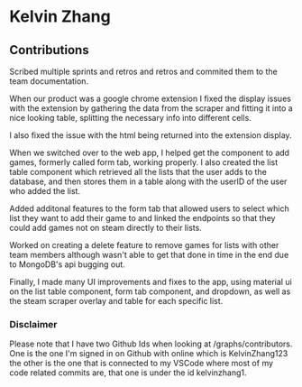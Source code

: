 # Kelvin Zhang

## Contributions


Scribed multiple sprints and retros and retros and commited them to the team documentation. 

When our product was a google chrome extension I fixed the display issues with the extension by gathering the data from the scraper and fitting it into a nice looking table, splitting the necessary info into different cells.

I also fixed the issue with the html being returned into the extension display.

When we switched over to the web app, I helped get the component to add games, formerly called form tab, working properly. I also created the list table component which retrieved all the lists that the user adds to the database, and then stores them in a table along with the userID of the user who added the list. 

Added additonal features to the form tab that allowed users to select which list they want to add their game to and linked the endpoints so that they could add games not on steam directly to their lists.

Worked on creating a delete feature to remove games for lists with other team members although wasn't able to get that done in time in the end due to MongoDB's api bugging out.

Finally, I made many UI improvements and fixes to the app, using material ui on the list table component, form tab component, and dropdown, as well as the steam scraper overlay and table for each specific list. 


### Disclaimer
Please note that I have two Github Ids when looking at /graphs/contributors. One is the one I'm signed in on Github with online which is KelvinZhang123 the other is the one that is connected to my VSCode where most of my code related commits are, that one is under the id kelvinzhang1.


